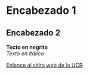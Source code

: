 # Encabezado 1

## Encabezado 2

**Tecto en negrita**  
*Texto en itálico*

[Enlance al sitito web de la UCR](ucr.ac.cr)
